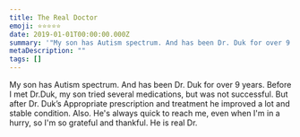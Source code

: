 ```yaml
---
title: The Real Doctor
emoji: ⭐⭐⭐⭐⭐
date: 2019-01-01T00:00:00.000Z
summary: '"My son has Autism spectrum. And has been Dr. Duk for over 9 years"'
metaDescription: ""
tags: []
---
```

My son has Autism spectrum. And has been Dr. Duk for over 9 years. Before I met Dr.Duk, my son tried several medications, but was not successful. But after Dr. Duk’s Appropriate prescription and treatment he improved a lot and stable condition. Also. He's always quick to reach me, even when I'm in a hurry, so I'm so grateful and thankful. He is real Dr.